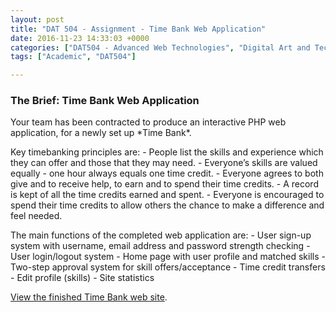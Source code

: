 ```yaml
---
layout: post
title: "DAT 504 - Assignment - Time Bank Web Application"
date: 2016-11-23 14:33:03 +0000
categories: ["DAT504 - Advanced Web Technologies", "Digital Art and Technology"]
tags: ["Academic", "DAT504"]

---
```

<h3>The Brief: Time Bank Web Application</h3>
Your team has been contracted to produce an interactive PHP web application, for a newly set up *Time Bank*.

Key timebanking principles are:
 	- People list the skills and experience which they can offer and those that they may need.
 	- Everyone’s skills are valued equally - one hour always equals one time credit.
 	- Everyone agrees to both give and to receive help, to earn and to spend their time credits.
 	- A record is kept of all the time credits earned and spent.
 	- Everyone is encouraged to spend their time credits to allow others the chance to make a difference and feel needed.

The main functions of the completed web application are:
 	- User sign-up system with username, email address and password strength checking
 	- User login/logout system
 	- Home page with user profile and matched skills
 	- Two-step approval system for skill offers/acceptance
 	- Time credit transfers
 	- Edit profile (skills)
 	- Site statistics

<a href="http://www.circleseven.co.uk/dat504">View the finished Time Bank web site</a>.
